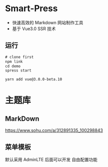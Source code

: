 # Smart-Press

- 快速高效的 Markdown 网站制作工具
- 基于 Vue3.0 SSR 技术

## 运行

```js
# clone first
npm link
cd demo
spress start
```

```bash
yarn add vue@3.0.0-beta.10

```

# 主题库

## MarkDown

https://www.sohu.com/a/312891335_100298843

## 菜单模板

默认采用 AdminLTE 后面可以开发 自由配置功能
